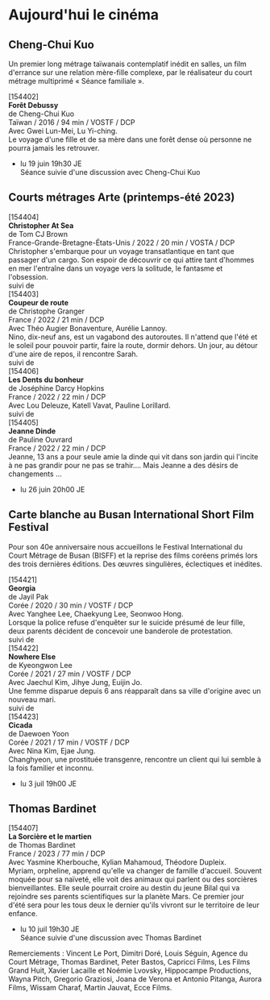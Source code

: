 # Aujourd'hui le cinéma

## Cheng-Chui Kuo

Un premier long métrage taïwanais contemplatif inédit en salles, un film d'errance sur une relation mère-fille complexe, par le réalisateur du court métrage multiprimé « Séance familiale ».

[154402]  
**Forêt Debussy**  
de Cheng-Chui Kuo  
Taïwan / 2016 / 94 min / VOSTF / DCP  
Avec Gwei Lun-Mei, Lu Yi-ching.  
Le voyage d'une fille et de sa mère dans une forêt dense où personne ne pourra jamais les retrouver.

- lu 19 juin 19h30 JE  
Séance suivie d'une discussion avec Cheng-Chui Kuo

## Courts métrages Arte (printemps-été 2023)

[154404]  
**Christopher At Sea**  
de Tom CJ Brown  
France-Grande-Bretagne-États-Unis / 2022 / 20 min / VOSTA / DCP  
Christopher s'embarque pour un voyage transatlantique en tant que passager d'un cargo. Son espoir de découvrir ce qui attire tant d'hommes en mer l'entraîne dans un voyage vers la solitude, le fantasme et l'obsession.  
suivi de  
[154403]  
**Coupeur de route**  
de Christophe Granger  
France / 2022 / 21 min / DCP  
Avec Théo Augier Bonaventure, Aurélie Lannoy.  
Nino, dix-neuf ans, est un vagabond des autoroutes. Il n'attend que l'été et le soleil pour pouvoir partir, faire la route, dormir dehors. Un jour, au détour d'une aire de repos, il rencontre Sarah.  
suivi de  
[154406]  
**Les Dents du bonheur**  
de Joséphine Darcy Hopkins  
France / 2022 / 22 min / DCP  
Avec Lou Deleuze, Katell Vavat, Pauline Lorillard.  
suivi de  
[154405]  
**Jeanne Dinde**  
de Pauline Ouvrard  
France / 2022 / 22 min / DCP  
Jeanne, 13 ans a pour seule amie la dinde qui vit dans son jardin qui l'incite à ne pas grandir pour ne pas se trahir.... Mais Jeanne a des désirs de changements ...

- lu 26 juin 20h00 JE

## Carte blanche au Busan International Short Film Festival

Pour son 40e anniversaire nous accueillons le Festival International du Court Métrage de Busan (BISFF) et la reprise des films coréens primés lors des trois dernières éditions. Des œuvres singulières, éclectiques et inédites.

[154421]  
**Georgia**  
de Jayil Pak  
Corée / 2020 / 30 min / VOSTF / DCP  
Avec Yanghee Lee, Chaekyung Lee, Seonwoo Hong.  
Lorsque la police refuse d'enquêter sur le suicide présumé de leur fille, deux parents décident de concevoir une banderole de protestation.  
suivi de  
[154422]  
**Nowhere Else**  
de Kyeongwon Lee  
Corée / 2021 / 27 min / VOSTF / DCP  
Avec Jaechul Kim, Jihye Jung, Euijin Jo.  
Une femme disparue depuis 6 ans réapparaît dans sa ville d'origine avec un nouveau mari.  
suivi de  
[154423]  
**Cicada**  
de Daewoen Yoon  
Corée / 2021 / 17 min / VOSTF / DCP  
Avec Nina Kim, Ejae Jung.  
Changhyeon, une prostituée transgenre, rencontre un client qui lui semble à la fois familier et inconnu.

- lu 3 juil 19h00 JE

## Thomas Bardinet

[154407]  
**La Sorcière et le martien**  
de Thomas Bardinet  
France / 2023 / 77 min / DCP  
Avec Yasmine Kherbouche, Kylian Mahamoud, Théodore Dupleix.  
Myriam, orpheline, apprend qu'elle va changer de famille d'accueil. Souvent moquée pour sa naïveté, elle voit des animaux qui parlent ou des sorcières bienveillantes. Elle seule pourrait croire au destin du jeune Bilal qui va rejoindre ses parents scientifiques sur la planète Mars. Ce premier jour d'été sera pour les tous deux le dernier qu'ils vivront sur le territoire de leur enfance.

- lu 10 juil 19h30 JE  
Séance suivie d'une discussion avec Thomas Bardinet

Remerciements : Vincent Le Port, Dimitri Doré, Louis Séguin, Agence du Court Métrage, Thomas Bardinet, Peter Bastos, Capricci Films, Les Films Grand Huit, Xavier Lacaille et Noémie Lvovsky, Hippocampe Productions, Wayna Pitch, Gregorio Graziosi, Joana de Verona et Antonio Pitanga, Aurora Films, Wissam Charaf, Martin Jauvat, Ecce Films.